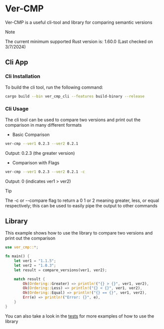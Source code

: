 # Ver-CMP

Ver-CMP is a useful cli-tool and library for comparing semantic versions

> [!NOTE]
> The current minimum supported Rust version is: 1.60.0 (Last checked on 3/7/2024)

## Cli App

### Cli Installation

To build the cli tool, run the following command:

```bash
cargo build --bin ver_cmp_cli --features build-binary --release
```

### Cli Usage

The cli tool can be used to compare two versions and print out the comparison in many different formats

* Basic Comparison

```bash
ver-cmp --ver1 0.2.3 --ver2 0.2.1 
```
Output: 0.2.3 (the greater version)

* Comparison with Flags

```bash
ver-cmp --ver1 0.2.3 --ver2 0.2.1 -c  
```
Output: 0 (indicates  ver1 > ver2)

> [!TIP]
> The -c or --compare flag to return a 0 1 or 2 meaning greater, less, or equal respectively; this can be used to easily pipe the output to other commands

## Library

This example shows how to use the library to compare two versions and print out the comparison

```rust
use ver_cmp::*;

fn main() {
    let ver1 = "1.1.5";
    let ver2 = "1.0.3";
    let result = compare_versions(ver1, ver2);

    match result {
        Ok(Ordering::Greater) => println!("{} > {}", ver1, ver2),
        Ok(Ordering::Less) => println!("{} < {}", ver1, ver2),
        Ok(Ordering::Equal) => println!("{} == {}", ver1, ver2),
        Err(e) => println!("Error: {}", e),
    }
}
```

You can also take a look in the [tests](src/test.rs) for more examples of how to use the library